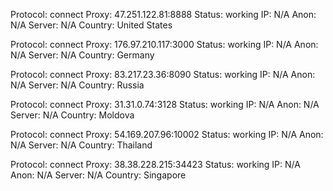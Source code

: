 Protocol: connect
Proxy: 47.251.122.81:8888
Status: working
IP: N/A
Anon: N/A
Server: N/A
Country: United States

Protocol: connect
Proxy: 176.97.210.117:3000
Status: working
IP: N/A
Anon: N/A
Server: N/A
Country: Germany

Protocol: connect
Proxy: 83.217.23.36:8090
Status: working
IP: N/A
Anon: N/A
Server: N/A
Country: Russia

Protocol: connect
Proxy: 31.31.0.74:3128
Status: working
IP: N/A
Anon: N/A
Server: N/A
Country: Moldova

Protocol: connect
Proxy: 54.169.207.96:10002
Status: working
IP: N/A
Anon: N/A
Server: N/A
Country: Thailand

Protocol: connect
Proxy: 38.38.228.215:34423
Status: working
IP: N/A
Anon: N/A
Server: N/A
Country: Singapore

